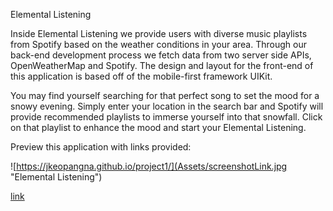 Elemental Listening

Inside Elemental Listening we provide users with diverse music playlists from Spotify based on the weather conditions in your area. Through our back-end development process we fetch data from two server side APIs, OpenWeatherMap and Spotify. The design and layout for the front-end of this application is based off of the mobile-first framework UIKit.

You may find yourself searching for that perfect song to set the mood for a snowy evening. Simply enter your location in the search bar and Spotify will provide recommended playlists to immerse yourself into that snowfall. Click on that playlist to enhance the mood and start your Elemental Listening.

Preview this application with links provided:

![https://jkeopangna.github.io/project1/](Assets/screenshotLink.jpg "Elemental Listening")

[link](https://jkeopangna.github.io/project1/ "Elemental Listening")
